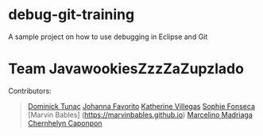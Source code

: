 # debug-git-training
A sample project on how to use debugging in Eclipse and Git


# Team JavawookiesZzzZaZupzlado

Contributors:

>[Dominick Tunac](https://nicktunac.github.io)
>[Johanna Favorito](https://johannafav.github.io)
>[Katherine Villegas](https://kathvillegas.github.io)
>[Sophie Fonseca](https://sophiefonseca.github.io)
>[Marvin Bables] (https://marvinbables.github.io)
>[Marcelino Madriaga](https://morsemars.github.io)
>[Chernhelyn Caponpon](https://cicaponpon.github.io)
